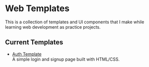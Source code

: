 # Web Templates

This is a collection of templates and UI components that I make while learning web development as practice projects.

## Current Templates
- [Auth Template](https://AliTarek75.github.io/web-templates/LoginTemplate/register.html)  
  A simple login and signup page built with HTML/CSS.
